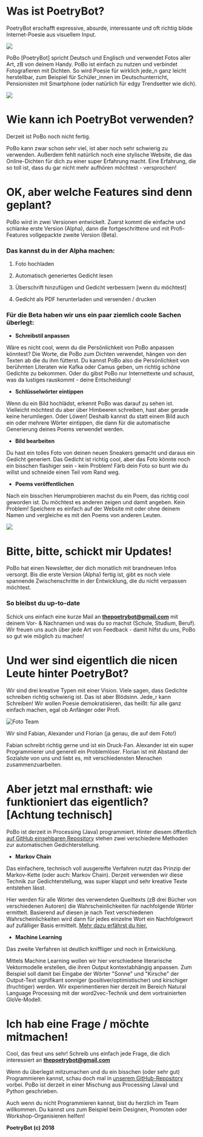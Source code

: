﻿# Was ist PoetryBot?

PoetryBot erschafft expressive, absurde, interessante und oft richtig blöde Internet-Poesie aus visuellem Input.

![](/img/internet-poems-1.jpg)

PoBo [PoetryBot] spricht Deutsch und Englisch und verwendet Fotos aller Art, zB von deinem Handy. PoBo ist einfach zu nutzen und verbindet Fotografieren mit Dichten. So wird Poesie für wirklich jede_n ganz leicht herstellbar, zum Beispiel für Schüler_innen im Deutschunterricht, Pensionisten mit Smartphone (oder natürlich für edgy Trendsetter wie dich).

![](/img/thermoprinter.jpg)

# Wie kann ich PoetryBot verwenden?

Derzeit ist PoBo noch nicht fertig.

PoBo kann zwar schon sehr viel, ist aber noch sehr schwierig zu verwenden. Außerdem fehlt natürlich noch eine stylische Website, die das Online-Dichten für dich zu einer super Erfahrung macht. Eine Erfahrung, die so toll ist, dass du gar nicht mehr aufhören möchtest - versprochen!

# OK, aber welche Features sind denn geplant?

PoBo wird in zwei Versionen entwickelt. Zuerst kommt die einfache und schlanke erste Version (Alpha), dann die fortgeschrittene und mit Profi-Features vollgepackte zweite Version (Beta).

### Das kannst du in der Alpha machen:

1) Foto hochladen

2) Automatisch generiertes Gedicht lesen

3) Überschrift hinzufügen und Gedicht verbessern [wenn du möchtest]

4) Gedicht als PDF herunterladen und versenden / drucken

### Für die Beta haben wir uns ein paar ziemlich coole Sachen überlegt:

* **Schreibstil anpassen**

Wäre es nicht cool, wenn du die Persönlichkeit von PoBo anpassen könntest? Die Worte, die PoBo zum Dichten verwendet, hängen von den Texten ab die du ihm fütterst. Du kannst PoBo also die Persönlichkeit von berühmten Literaten wie Kafka oder Camus geben, um richtig schöne Gedichte zu bekommen. Oder du gibst PoBo nur Internettexte und schaust, was da lustiges rauskommt - deine Entscheidung!

* **Schlüsselwörter eintippen**

Wenn du ein Bild hochlädst, erkennt PoBo was darauf zu sehen ist. Vielleicht möchtest du aber über Himbeeren schreiben, hast aber gerade keine herumliegen. Oder Löwen! Deshalb kannst du statt einem Bild auch ein oder mehrere Wörter eintippen, die dann für die automatische Generierung deines Poems verwendet werden.

* **Bild bearbeiten**

Du hast ein tolles Foto von deinen neuen Sneakers gemacht und daraus ein Gedicht generiert. Das Gedicht ist richtig cool, aber das Foto könnte noch ein bisschen flashiger sein - kein Problem! Färb dein Foto so bunt wie du willst und schneide einen Teil vom Rand weg.

* **Poems veröffentlichen**

Nach ein bisschen Herumprobieren machst du ein Poem, das richtig cool geworden ist. Du möchtest es anderen zeigen und damit angeben. Kein Problem! Speichere es einfach auf der Website mit oder ohne deinem Namen und vergleiche es mit den Poems von anderen Leuten.

![](/img/internet-poems-2.jpg)

# Bitte, bitte, schickt mir Updates!

PoBo hat einen Newsletter, der dich monatlich mit brandneuen Infos versorgt. Bis die erste Version (Alpha) fertig ist, gibt es noch viele spannende Zwischenschritte in der Entwicklung, die du nicht verpassen möchtest.

### So bleibst du up-to-date

Schick uns einfach eine kurze Mail an **thepoetrybot@gmail.com** mit deinem Vor- & Nachnamen und was du so machst (Schule, Studium, Beruf). Wir freuen uns auch über jede Art von Feedback - damit hilfst du uns, PoBo so gut wie möglich zu machen!

# Und wer sind eigentlich die nicen Leute hinter PoetryBot?

Wir sind drei kreative Typen mit einer Vision. Viele sagen, dass Gedichte schreiben richtig schwierig ist. Das ist aber Blödsinn. Jede_r kann Schreiben!  Wir wollen Poesie demokratisieren, das heißt: für alle ganz einfach machen, egal ob Anfänger oder Profi.

![Foto Team]()

Wir sind Fabian, Alexander und Florian (ja genau, die auf dem Foto!)

Fabian schreibt richtig gerne und ist ein Druck-Fan. Alexander ist ein super Programmierer und generell ein Problemlöser. Florian ist mit Abstand der Sozialste von uns und liebt es, mit verschiedensten Menschen zusammenzuarbeiten.

# Aber jetzt mal ernsthaft: wie funktioniert das eigentlich? [Achtung technisch]

PoBo ist derzeit in Processing (Java) programmiert. Hinter diesem öffentlich [auf GitHub einsehbaren Repository](https://github.com/axr95/PoetryBot/) stehen zwei verschiedene Methoden zur automatischen Gedichterstellung.

* **Markov Chain**

Das einfachere, technisch voll ausgereifte Verfahren nutzt das Prinzip der Markov-Kette (oder auch: Markov Chain). Derzeit verwenden wir diese Technik zur Gedichterstellung, was super klappt und sehr kreative Texte entstehen lässt.

Hier werden für alle Wörter des verwendeten Quelltexts (zB drei Bücher von verschiedenen Autoren) die Wahrscheinlichkeiten für nachfolgende Wörter ermittelt. Basierend auf diesen je nach Text verschiedenen Wahrscheinlichkeiten wird dann für jedes einzelne Wort ein Nachfolgewort auf zufälliger Basis ermittelt. [Mehr dazu erfährst du hier.](https://fabiandietrich.com/poetrybot/)

* **Machine Learning**

Das zweite Verfahren ist deutlich kniffliger und noch in Entwicklung.

Mittels Machine Learning wollen wir hier verschiedene literarische Vektormodelle erstellen, die ihren Output kontextabhängig anpassen. Zum Beispiel soll damit bei Eingabe der Wörter "Sonne" und "Kirsche" der Output-Text signifikant sonniger (positiver/optimistischer) und kirschiger (fruchtiger) werden. Wir experimentieren hier derzeit im Bereich Natural Language Processing mit der word2vec-Technik und dem vortrainierten GloVe-Modell.

# Ich hab eine Frage / möchte mitmachen!

Cool, das freut uns sehr! Schreib uns einfach jede Frage, die dich interessiert an **thepoetrybot@gmail.com**

Wenn du überlegst mitzumachen und du ein bisschen (oder sehr gut) Programmieren kannst, schau doch mal in [unserem GitHub-Repository](https://github.com/axr95/PoetryBot/) vorbei. PoBo ist derzeit in einer Mischung aus Processing (Java) und Python geschrieben.

Auch wenn du nicht Programmieren kannst, bist du herzlich im Team willkommen. Du kannst uns zum Beispiel beim Designen, Promoten oder Workshop-Organisieren helfen!


**PoetryBot (c) 2018**
